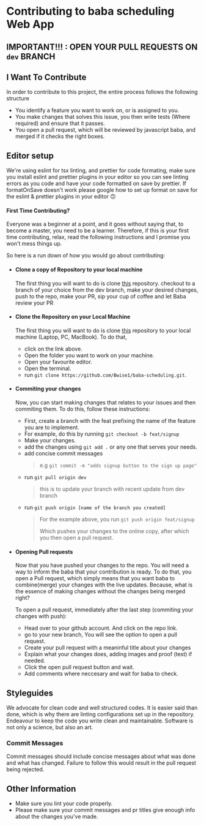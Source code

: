 <!-- omit in toc -->

# Contributing to baba scheduling Web App

## IMPORTANT!!! : OPEN YOUR PULL REQUESTS ON `dev` BRANCH

## I Want To Contribute

In order to contribute to this project, the entire process follows the following structure

- You identify a feature you want to work on, or is assigned to you.
- You make changes that solves this issue, you then write tests (Where required) and ensure that it passes.
- You open a pull request, which will be reviewed by javascript baba, and merged if it checks the right boxes.

## Editor setup

We're using eslint for tsx linting, and prettier for code formating, make sure you install eslint and prettier plugins in your editor so you can
see linting errors as you code and have your code formatted on save by prettier. If formatOnSave doesn't work please google how to set up
format on save for the eslint & prettier plugins in your editor 🙃

#### First Time Contributing?

Everyone was a beginner at a point, and it goes without saying that, to become a master, you need to be a learner. Therefore, if this is your first time contributing, relax, read the following instructions and I promise you won't mess things up.

So here is a run down of how you would go about contributing:

- #### Clone a copy of Repository to your local machine

  The first thing you will want to do is clone [this](https://github.com/Bwise1/baba-scheduling.git) repository. checkout to a branch of your choice from the dev branch, make your desired changes, push to the repo, make your PR, sip your cup of coffee and let Baba review your PR

- #### Clone the Repository on your Local Machine

  The first thing you will want to do is clone [this](https://github.com/Bwise1/baba-scheduling.git) repository to your local machine (Laptop, PC, MacBook). To do that,

  - click on the link above.
  - Open the folder you want to work on your machine.
  - Open your favourite editor.
  - Open the terminal.
  - run `git clone https://github.com/Bwise1/baba-scheduling.git`.

- #### Commiting your changes

  Now, you can start making changes that relates to your issues and then commiting them. To do this, follow these instructions:

  - First, create a branch with the feat prefixing the name of the feature you are to implement.
  - For example, do this by running `git checkout -b feat/signup`
  - Make your changes.
  - add the changes using `git add .` or any one that serves your needs.
  - add concise commit messages
    > e.g `git commit -m "adds signup button to the sign up page"`
  - run `git pull origin dev`
    > this is to update your branch with recent update from dev branch
  - run `git push origin [name of the branch you created]`
    > For the example above, you run
    > `git push origin feat/signup`
    >
    > Which pushes your changes to the online copy, after which you then open a pull request.

- #### Opening Pull requests

  Now that you have pushed your changes to the repo. You will need a way to inform the baba that your contribution is ready. To do that, you open a Pull request, which simply means that you want baba to combine(merge) your changes with the live updates. Because, what is the essence of making changes without the changes being merged right?

  To open a pull request, immediately after the last step (commiting your changes with push):

  - Head over to your github account. And click on the repo link.
  - go to your new branch, You will see the option to open a pull request.
  - Create your pull request with a meaninful title about your changes
  - Explain what your changes does, adding images and proof (test) if needed.
  - Click the open pull request button and wait.
  - Add comments where neccesary and wait for baba to check.

## Styleguides

We advocate for clean code and well structured codes. It is easier said than done, which is why there are linting configurations set up in the repository. Endeavour to keep the code you write clean and maintainable. Software is not only a science, but also an art.

### Commit Messages

Commit messages should include concise messages about what was done and what has changed. Failure to follow this would result in the pull request being rejected.

## Other Information

- Make sure you lint your code properly.
- Please make sure your commit messages and pr titles give enough info about the changes you've made.
